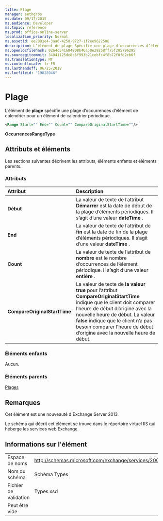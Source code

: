 ```yaml
---
title: Plage
manager: sethgros
ms.date: 09/17/2015
ms.audience: Developer
ms.topic: reference
ms.prod: office-online-server
localization_priority: Normal
ms.assetid: ee2891e4-3aa6-4258-9727-1f2ee9622508
description: L’élément de plage Spécifie une plage d’occurrences d’élément de calendrier pour un élément de calendrier périodique.
ms.openlocfilehash: 0264c541604808b46a50e292b8ff75f205796295
ms.sourcegitcommit: 34041125dc8c5f993b21cebfc4f8b72f0fd2cb6f
ms.translationtype: MT
ms.contentlocale: fr-FR
ms.lasthandoff: 06/25/2018
ms.locfileid: "19828946"
---
```

# <a name="range"></a>Plage

L’élément de **plage** spécifie une plage d’occurrences d’élément de calendrier pour un élément de calendrier périodique. 
  
```XML
<Range Start="" End="" Count="" CompareOriginalStartTime=""/>
```

 **OccurrencesRangeType**
## <a name="attributes-and-elements"></a>Attributs et éléments

Les sections suivantes décrivent les attributs, éléments enfants et éléments parents.
  
### <a name="attributes"></a>Attributs

|**Attribut**|**Description**|
|:-----|:-----|
|**Début** <br/> |La valeur de texte de l’attribut **Démarrer** est la date de début de la plage d’éléments périodiques. Il s’agit d’une valeur **dateTime** .  <br/> |
|**End** <br/> |La valeur de texte de l’attribut de **fin** est la date de fin de la plage d’éléments périodiques. Il s’agit d’une valeur **dateTime** .  <br/> |
|**Count** <br/> |La valeur de texte de l’attribut de **nombre** est le nombre d’occurrences de l’élément périodique. Il s’agit d’une valeur **entière** .  <br/> |
|**CompareOriginalStartTime** <br/> |La valeur de texte de **la valeur true** pour l’attribut **CompareOriginalStartTime** indique que le client doit comparer l’heure de début d’origine avec la nouvelle heure de début. La valeur **false** indique que le client n’a pas besoin comparer l’heure de début d’origine avec la nouvelle heure de début.  <br/> |
   
### <a name="child-elements"></a>Éléments enfants

Aucun.
  
### <a name="parent-elements"></a>Éléments parents

[Plages](ranges.md)
  
## <a name="remarks"></a>Remarques

Cet élément est une nouveauté d'Exchange Server 2013.
  
Le schéma qui décrit cet élément se trouve dans le répertoire virtuel IIS qui héberge les services web Exchange.
  
## <a name="element-information"></a>Informations sur l'élément

|||
|:-----|:-----|
|Espace de noms  <br/> |http://schemas.microsoft.com/exchange/services/2006/types  <br/> |
|Nom du schéma  <br/> |Schéma Types  <br/> |
|Fichier de validation  <br/> |Types.xsd  <br/> |
|Peut être vide  <br/> ||
   

